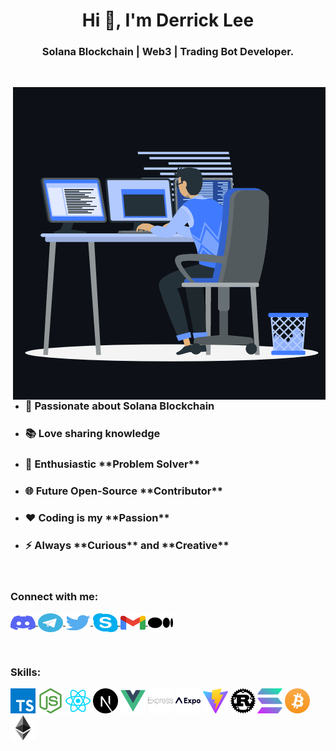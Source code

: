 <h1 align="center">Hi 👋, I'm Derrick Lee</h1>
<h3 align="center">Solana Blockchain | Web3 | Trading Bot Developer.</h3>

<br>

<p><img align="right" src="./assets/animation_image.gif" alt="animation_image" /></p>


- <h3>🌱 Passionate about Solana Blockchain</h3>

- <h3>📚 Love sharing knowledge</h3>

- <h3>🧩 Enthusiastic **Problem Solver** </h3>

- <h3>🌐 Future Open-Source **Contributor** </h3>

- <h3>❤️ Coding is my **Passion** </h3>

- <h3>⚡ Always **Curious** and **Creative**</h3>

<br>

<h3 align="left">Connect with me:</h3>
<p align="left">
    <a href="#" target="blank"><img align="center"
        src="./assets/discord-icon-svgrepo-com.svg"
        alt="derrick lee discord" height="30" width="40" />
    </a>
    <a href="#" target="blank"><img align="center"
        src="./assets/telegram-svgrepo-com.svg"
        alt="derrick lee telegram" height="30" width="40" />
    </a>
    <a href="#" target="blank"><img align="center"
        src="./assets/twitter-svgrepo-com.svg"
        alt="derrick lee twitter" height="30" width="40" />
    </a>
    <a href="#" target="blank"><img align="center"
        src="./assets/skype-svgrepo-com.svg"
        alt="derrick lee skype" height="30" width="40" />
    </a>
    <a href="#" target="blank"><img align="center"
        src="./assets/google-gmail-svgrepo-com.svg"
        alt="derrick lee" height="30" width="40" />
    </a>
    <a href="#" target="blank"><img align="center"
        src="./assets/medium-icon-svgrepo-com.svg"
        alt="derrick lee" height="30" width="40" />
    </a>
</p>

<br>

<h3 align="left">Skills:</h3>
<p align="left">
    <img src="./assets/typescript-icon-svgrepo-com.svg"
        alt="typescript" width="40" height="40" />
    <img src="./assets/nodejs-icon-svgrepo-com.svg" alt="node.js"
        width="40" height="40" />
    <img src="./assets/react-svgrepo-com.svg" alt="react"
        width="40" height="40" />
    <img src="./assets/nextjs-icon-svgrepo-com.svg"
        alt="next" width="40" height="40" />
    <img src="./assets/vue-svgrepo-com.svg"
        alt="vue" width="40" height="40" />
    <img src="./assets/express-svgrepo-com.svg"
        alt="express" width="40" height="40" />
    <img src="./assets/expo-svgrepo-com.svg"
        alt="react native expo" width="40" height="40" />
    <img src="./assets/vitejs-svgrepo-com.svg" alt="vite" width="40"
        height="40" />
    <img src="./assets/rust-svgrepo-com.svg" alt="rust" width="40"
        height="40" />
    <img src="./assets/solana.svg"
        alt="solana" width="40" height="40" />
    <img src="./assets/bitcoin-svgrepo-com.svg"
        alt="bitcoin" width="40" height="40" />
    <img src="./assets/ethereum-svgrepo-com.svg"
        alt="ethereum" width="40" height="40" />
</p>
<br>
